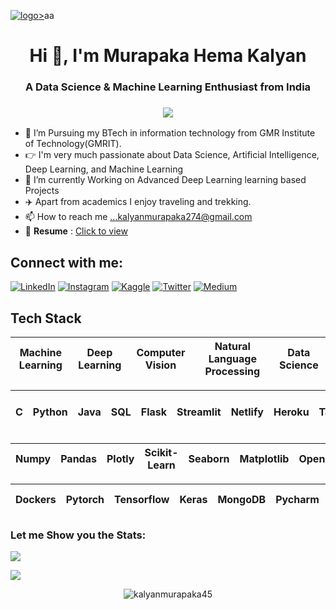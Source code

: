 <a href="https://hemakalyan.netlify.app/">![logo](https://github.com/KalyanMurapaka45/KalyanMurapaka45/blob/main/Github%20Banner.png)></a>aa
<h1 align="center">Hi 👋, I'm Murapaka Hema Kalyan</h1>
<h3 align="center">A Data Science & Machine Learning Enthusiast from India</h3>

<h3 align="center"> <img src="https://readme-typing-svg.herokuapp.com?color=0357F7&lines=Data+Science+and+Machine+Learning+%3A)" /> </h3>

- 🏫 I’m Pursuing my BTech in information technology from GMR Institute of Technology(GMRIT).
- 👉 I'm very much passionate about Data Science, Artificial Intelligence, Deep Learning, and Machine Learning
- 🌱 I’m currently Working on Advanced Deep Learning learning based Projects
- ✈️ Apart from academics I enjoy traveling and trekking.
- 📫 How to reach me ...kalyanmurapaka274@gmail.com
- 📄 **Resume** : [Click to view](https://drive.google.com/file/d/1CGOctjKxnpIIJo7OZnYVnjUnCQr3M_Ea/view?usp=sharing)

<h2 align="left">Connect with me:</h2>
<p align="left">
  
  [![LinkedIn](https://img.shields.io/badge/LinkedIn-%230077B5.svg?logo=linkedin&logoColor=white)](https://linkedin.com/in/hema-kalyan-murapaka-3048b422b) [![Instagram](https://img.shields.io/badge/Instagram-%23E4405F.svg?logo=Instagram&logoColor=white)](https://instagram.com/im_kalyan_274) [![Kaggle](https://img.shields.io/badge/-Kaggle-blue.svg?logo=Kaggle&logoColor=white)](https://kaggle.com/kalyanmurapaka) [![Twitter](https://img.shields.io/badge/-Twitter-orange.svg?logo=Twitter&logoColor=white)](https://twitter.com/hemakalyan26)  [![Medium](https://img.shields.io/badge/Medium-%230077B5.svg?logo=Medium&logoColor=white)](https://medium.com/@kalyanmurapaka274)
  
 
<h2 align="left">Tech Stack</h2>

| Machine Learning | Deep Learning | Computer Vision | Natural Language Processing | Data Science |
| :---: | :---: | :---: | :---: | :---: |

| C | Python | Java | SQL | Flask | Streamlit |  Netlify | Heroku | Tableau | PowerBI | Image & Video Processing |
| :---: | :---: | :---: | :---: | :---: | :---: | :---: | :---: |:---: | :---: | :---: |  

| Numpy | Pandas | Plotly | Scikit-Learn | Seaborn | Matplotlib | Opencv | Openai | Data Visualisation |
| :---: | :---: | :---: | :---: | :---: | :---: | :---: | :---: | :---: |

| Dockers | Pytorch | Tensorflow | Keras | MongoDB | Pycharm | Spyder | GoogleColab | Jupyter Notebook | Github |
| :---: | :---: | :---: | :---: | :---: | :---: | :---: | :---: | :---: | :---: |



<h3 align="left">Let me Show you the Stats:</h3>

![](https://github-readme-streak-stats.herokuapp.com/?user=KalyanMurapaka45&theme=dracula&hide_border=false)<br/>

![](https://github-readme-stats.vercel.app/api/top-langs/?username=KalyanMurapaka45&theme=dracula&hide_border=false&include_all_commits=true&count_private=true&layout=compact)

<p  align="center"> <img src="https://komarev.com/ghpvc/?username=kalyanmurapaka45&label=Profile%20views&color=0e75b6&style=flat" alt="kalyanmurapaka45" /> </p>

